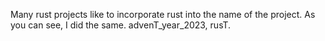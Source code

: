 Many rust projects like to incorporate rust into the name of the project. As you can see, I did the same. advenT_year_2023, rusT.
